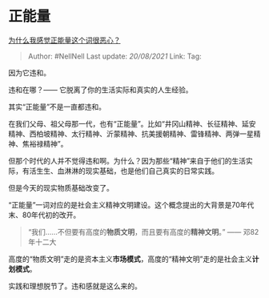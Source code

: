 # 正能量
[为什么我感觉正能量这个词很恶心？](https://www.zhihu.com/question/280670956/answer/1295311907)

> Author: #NellNell
> Last update: *20/08/2021*
> Link:
> Tag:

因为它违和。

违和在哪？—— 它脱离了你的生活实际和真实的人生经验。

其实“正能量”不是一直都违和。

在我们父母、祖父母那一代，也有“正能量”。比如“井冈山精神、长征精神、延安精神、西柏坡精神、太行精神、沂蒙精神、抗美援朝精神、雷锋精神、两弹一星精神、焦裕禄精神”。

但那个时代的人并不觉得违和啊。为什么？因为那些“精神”来自于他们的生活实际，有活生生、血淋淋的现实基础，也是他们自己真实的日常实践。

但是今天的现实物质基础改变了。

“正能量”一词对应的是社会主义精神文明建设。这个概念提出的大背景是70年代末、80年代初的改开。

> “我们……不但要有高度的**物质文明**，而且要有高度的**精神文明**。” —— 邓82年十二大

高度的“物质文明”走的是资本主义**市场模式**，高度的“精神文明”走的是社会主义**计划模式**。

实践和理想脱节了。违和感就是这么来的。
